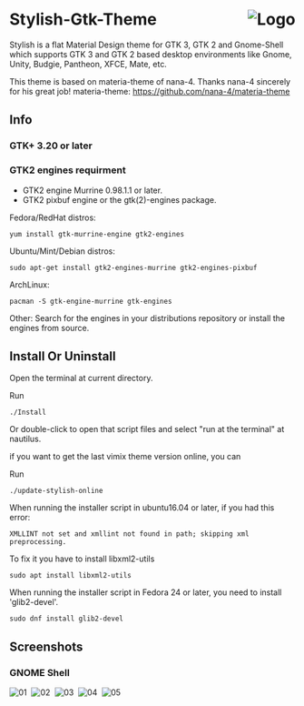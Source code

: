 <img src="https://github.com/vinceliuice/stylish-gtk-theme/blob/master/logo.png" alt="Logo" align="right" /> Stylish-Gtk-Theme
======

Stylish is a flat Material Design theme for GTK 3, GTK 2 and Gnome-Shell which supports GTK 3 and GTK 2 based desktop environments like Gnome, Unity, Budgie, Pantheon, XFCE, Mate, etc.

This theme is based on materia-theme of nana-4. Thanks nana-4 sincerely for his great job! 
materia-theme: https://github.com/nana-4/materia-theme

## Info

### GTK+ 3.20 or later

### GTK2 engines requirment
- GTK2 engine Murrine 0.98.1.1 or later.
- GTK2 pixbuf engine or the gtk(2)-engines package.

Fedora/RedHat distros:

    yum install gtk-murrine-engine gtk2-engines

Ubuntu/Mint/Debian distros:

    sudo apt-get install gtk2-engines-murrine gtk2-engines-pixbuf

ArchLinux:

    pacman -S gtk-engine-murrine gtk-engines

Other:
Search for the engines in your distributions repository or install the engines from source.
## Install Or Uninstall

Open the terminal at current directory.


Run


    ./Install


Or double-click to open that script files and select "run at the terminal" at nautilus.



if you want to get the last vimix theme version online, you can

Run


    ./update-stylish-online


When running the installer script in ubuntu16.04 or later, if you had this error:

    XMLLINT not set and xmllint not found in path; skipping xml preprocessing.

To fix it you have to install libxml2-utils

    sudo apt install libxml2-utils

When running the installer script in Fedora 24 or later, you need to install 'glib2-devel'.

    sudo dnf install glib2-devel

## Screenshots

### GNOME Shell
![01](https://github.com/vinceliuice/stylish-gtk-theme/blob/master/screenshots/screenshot1.jpe?raw=true) 
![02](https://github.com/vinceliuice/stylish-gtk-theme/blob/master/screenshots/screenshot2.jpg?raw=true) 
![03](https://github.com/vinceliuice/stylish-gtk-theme/blob/master/screenshots/screenshot3.jpg?raw=true) 
![04](https://github.com/vinceliuice/stylish-gtk-theme/blob/master/screenshots/screenshot4.jpg?raw=true) 
![05](https://github.com/vinceliuice/stylish-gtk-theme/blob/master/screenshots/screenshot5.jpg?raw=true)
